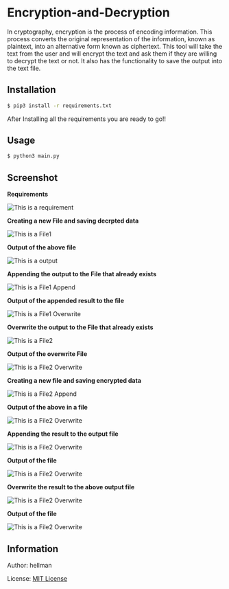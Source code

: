 # Encryption-and-Decryption
In cryptography, encryption is the process of encoding information. This process converts the original representation of the information, known as plaintext, into an alternative form known as ciphertext. This tool will take the text from the user and will encrypt the text and ask them if they are willing to decrypt the text or not. It also has the functionality to save the output into the text file.

Installation
---------------------
```bash
$ pip3 install -r requirements.txt
```

After Installing all the requirements you are ready to go!!

Usage
---------------------
```bash
$ python3 main.py
```
Screenshot
---------------------

**Requirements**

![This is a requirement](https://github.com/SHAHKRISHS/Encryption-and-Decryption/blob/main/Images/Requirements.png)

**Creating a new File and saving decrpted data**

![This is a File1](https://github.com/SHAHKRISHS/Encryption-and-Decryption/blob/main/Images/Saving%20to%20the%20text%20file%20in%20decryption.png)

**Output of the above file**

![This is a output](https://github.com/SHAHKRISHS/Encryption-and-Decryption/blob/main/Images/File1%20text%20file%20(1).png)

**Appending the output to the File that already exists**

![This is a File1 Append](https://github.com/SHAHKRISHS/Encryption-and-Decryption/blob/main/Images/File%201%20Apppend.png)

**Output of the appended result to the file**

![This is a File1 Overwrite](https://github.com/SHAHKRISHS/Encryption-and-Decryption/blob/main/Images/File%201%20text%20File%20Append.png)

**Overwrite the output to the File that already exists**

![This is a File2](https://github.com/SHAHKRISHS/Encryption-and-Decryption/blob/main/Images/FIle%201%20Overwrite.png)

**Output of the overwrite File**

![This is a File2 Overwrite](https://github.com/SHAHKRISHS/Encryption-and-Decryption/blob/main/Images/Dencrypted%20Overwrite.png)

**Creating a new file and saving encrypted data**

![This is a File2 Append](https://github.com/SHAHKRISHS/Encryption-and-Decryption/blob/main/Images/FIle%202%20Encryption.png)

**Output of the above in a file**

![This is a File2 Overwrite](https://github.com/SHAHKRISHS/Encryption-and-Decryption/blob/main/Images/FIle2%20text%20file%20(2).png)

**Appending the result to the output file**

![This is a File2 Overwrite](https://github.com/SHAHKRISHS/Encryption-and-Decryption/blob/main/Images/File%202%20Append.png)

**Output of the file**

![This is a File2 Overwrite](https://github.com/SHAHKRISHS/Encryption-and-Decryption/blob/main/Images/File%202%20text%20file%20Append.png)

**Overwrite the result to the above output file**

![This is a File2 Overwrite](https://github.com/SHAHKRISHS/Encryption-and-Decryption/blob/main/Images/File%202%20Overwrite.png)

**Output of the file**

![This is a File2 Overwrite](https://github.com/SHAHKRISHS/Encryption-and-Decryption/blob/main/Images/Encrypted%20Overwrite.png)

Information
---------------------

Author: hellman

License: [MIT License](https://opensource.org/licenses/MIT)
